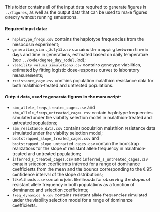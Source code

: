 This folder contains all of the input data required to generate figures in `../figures`, as well as the output data that can be used to make figures directly without running simulations.

#### Required input data:
- `haplotype_freqs.csv` contains the haplotype frequencies from the mesocosm experiment;  
- `generation_start_July13.csv` contains the mapping between time in days and time in generations, estimated based on daily temperature (see `../code/degree_day_model.Rmd`);  
- `viability_values_simulations.csv` contains genotype viabilities, estimated by fitting logistic dose-response curves to laboratory measurements;  
- `resistance_cage.csv` contains population malathion resistance data for both malathion-treated and untreated populations.  

#### Output data, used to generate figures in the manuscript:
- `sim_allele_freqs_treated_cages.csv` and `sim_allele_freqs_untreated_cages.csv` contain haplotype frequencies simulated under the viability selection model in malathion-treated and untreated populations;    
- `sim_resistance_data.csv` contains population malathion resistance data simulated under the viability selection model;    
- `bootstrapped_slope_treated_cages.csv` and `bootstrapped_slope_untreated_cages.csv` contain the bootstrap realizations for the slope of resistant allele frequency in malathion-treated and untreated populations;   
- `inferred_s_treated_cages.csv` and `inferred_s_untreated_cages.csv` contain selection coefficients inferred for a range of dominance coefficients from the mean and the bounds corresponding to the 0.95 confidence interval of the slope distributions;
- `likelihoods.csv` contains joint likelihoods for observing the slopes of resistant allele frequency in both populations as a function of dominance and selection coefficients;  
- `freq_dynamics_h.csv` contains resistant allele frequencies simulated under the viability selection model for a range of dominance coefficients.  
